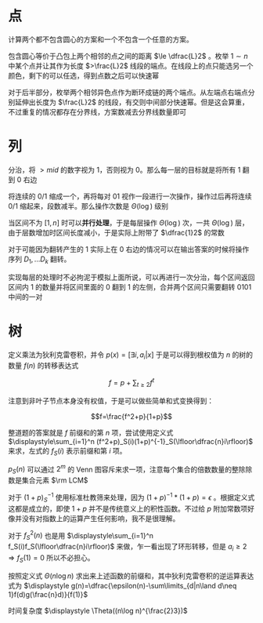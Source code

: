 # 点

计算两个都不包含圆心的方案和一个不包含一个任意的方案。

包含圆心等价于凸包上两个相邻的点之间的距离 $\le \dfrac{L}2$ 。枚举 $1\sim n$ 中某个点并让其作为长度 $>\frac{L}2$ 线段的端点。在线段上的点只能选另一个颜色，剩下的可以任选，得到点数之后可以快速幂

对于后半部分，枚举两个相邻异色点作为断环成链的两个端点。从左端点右端点分别延伸出长度为 $\frac{L}2$ 的线段，有交则中间部分快速幂。但是这会算重，不过重复的情况都存在分界线，方案数减去分界线数量即可

# 列

分治，将 $> mid$ 的数字视为 $1$，否则视为 $0$。那么每一层的目标就是将所有 $1$ 翻到 $0$ 右边

将连续的 $0/1$ 缩成一个，再将每对 $01$ 视作一段进行一次操作，操作过后再将连续 $0/1$ 缩起来，段数减半。那么操作次数是 $\Theta(\log)$ 级别

当区间不为 $[1,n]$ 时可以**并行处理**，于是每层操作 $\Theta(\log)$ 次，一共 $\Theta(\log)$ 层，由于层数增加时区间长度减小，于是实际上附带了 $\dfrac{1}2$ 的常数

对于可能因为翻转产生的 $1$ 实际上在 $0$ 右边的情况可以在输出答案的时候将操作序列 $D_1,\dots D_k$ 翻转。

实现每层的处理时不必拘泥于模拟上面所说，可以再进行一次分治，每个区间返回区间内 $1$ 的数量并将区间里面的 $0$ 翻到 $1$ 的左侧，合并两个区间只需要翻转 $0101$ 中间的一对

# 树

定义乘法为狄利克雷卷积，并令 $p(x)=[\exists i,a_i|x]$ 于是可以得到根权值为 $n$ 的树的数量 $f(n)$ 的转移表达式

$$f=p+\sum_{t\ge 2}f^{t}$$

注意到非叶子节点本身没有权值，于是可以做些简单和式变换得到：

$$f=\frac{f^2+p}{1+p}$$

整道题的答案就是 $f$ 前缀和的第 $n$ 项，尝试使用定义式 $\displaystyle\sum_{i=1}^n (f^2+p)_S(i)(1+p)^{-1}_S(\lfloor\dfrac{n}i\rfloor)$ 来求，左式的 $f_S(i)$ 表示前缀和第 $i$ 项。

$p_S(n)$ 可以通过 $2^m$ 的 Venn 图容斥来求一项，注意每个集合的倍数数量的整除除数是集合元素 $\rm LCM$

对于 $(1+p)^{-1}_S$ 使用标准杜教筛来处理，因为 $(1+p)^{-1}*(1+p)=\epsilon$ 。根据定义式这都是成立的，即使 $1+p$ 并不是传统意义上的积性函数。不过给 $p$ 附加常数项好像并没有对指数上的运算产生任何影响，我不是很理解。

对于 $f^2_S(n)$ 也是用 $\displaystyle\sum_{i=1}^n f_S(i)f_S(\lfloor\dfrac{n}i\rfloor)$ 来做，乍一看出现了环形转移，但是 $a_i\ge 2 \Rightarrow f_S(1)=0$ 所以不必担心。

按照定义式 $\Theta(n\log n)$ 求出来上述函数的前缀和，其中狄利克雷卷积的逆运算表达式为 $\displaystyle g(n)=\dfrac{\epsilon(n)-\sum\limits_{d|n\land d\neq 1}f(d)g(\frac{n}d)}{f(1)}$

时间复杂度 $\displaystyle \Theta((n\log n)^{\frac{2}3})$
